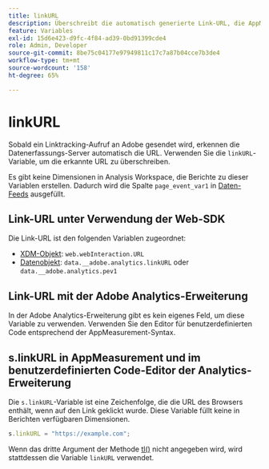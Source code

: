 ```yaml
---
title: linkURL
description: Überschreibt die automatisch generierte Link-URL, die AppMeasurement bei Linktracking-Aufrufen verwendet.
feature: Variables
exl-id: 15d6e423-d9fc-4f84-ad39-0bd91399cde4
role: Admin, Developer
source-git-commit: 8be75c04177e97949811c17c7a87b04cce7b3de4
workflow-type: tm+mt
source-wordcount: '158'
ht-degree: 65%

---
```


# linkURL

Sobald ein Linktracking-Aufruf an Adobe gesendet wird, erkennen die Datenerfassungs-Server automatisch die URL. Verwenden Sie die `linkURL`-Variable, um die erkannte URL zu überschreiben.

Es gibt keine Dimensionen in Analysis Workspace, die Berichte zu dieser Variablen erstellen. Dadurch wird die Spalte `page_event_var1` in [Daten-Feeds](/help/export/analytics-data-feed/data-feed-overview.md) ausgefüllt.

## Link-URL unter Verwendung der Web-SDK

Die Link-URL ist den folgenden Variablen zugeordnet:

* [XDM-Objekt](/help/implement/aep-edge/xdm-var-mapping.md): `web.webInteraction.URL`
* [Datenobjekt](/help/implement/aep-edge/data-var-mapping.md): `data.__adobe.analytics.linkURL` oder `data.__adobe.analytics.pev1`

## Link-URL mit der Adobe Analytics-Erweiterung

In der Adobe Analytics-Erweiterung gibt es kein eigenes Feld, um diese Variable zu verwenden. Verwenden Sie den Editor für benutzerdefinierten Code entsprechend der AppMeasurement-Syntax.

## s.linkURL in AppMeasurement und im benutzerdefinierten Code-Editor der Analytics-Erweiterung

Die `s.linkURL`-Variable ist eine Zeichenfolge, die die URL des Browsers enthält, wenn auf den Link geklickt wurde. Diese Variable füllt keine in Berichten verfügbaren Dimensionen.

```js
s.linkURL = "https://example.com";
```

Wenn das dritte Argument der Methode [tl()](../functions/tl-method.md) nicht angegeben wird, wird stattdessen die Variable `linkURL` verwendet.
